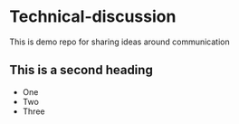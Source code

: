 # Technical-discussion
  This is demo repo for sharing ideas around communication


## This is a second heading

* One
* Two
* Three
